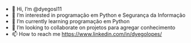 - 👋 Hi, I’m @dyegosl11
- 👀 I’m interested in  programação em Python e Segurança da Informação
- 🌱 I’m currently learning  programação em Python
- 💞️ I’m looking to collaborate on projetos para agregar conhecimento
- 📫 How to reach me  https://www.linkedin.com/in/dyegolopes/

<!---
dyegosl11/dyegosl11 is a ✨ special ✨ repository because its `README.md` (this file) appears on your GitHub profile.
You can click the Preview link to take a look at your changes.
--->
